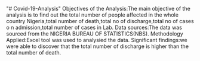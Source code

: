 "# Covid-19-Analysis" 
Objectives of the Analysis:The main objective of the analysis is to find out the total number of people affected in the whole country Nigeria,total number of death,total no of discharge,total no of cases o n admission,total number of cases in Lab.
Data sources:The data was sourced from the NIGERIA BUREAU OF STATISTICS(NBS).
Methodology Applied:Excel tool was used to analysied the data.
Significant findings:we were able to discover that the total number of discharge is higher than the total number of death.

